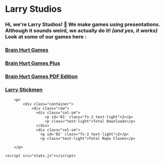 # Larry Studios

### Hi, we're Larry Studios! 👋  We make **games** using **presentations**. Although it sounds weird, we actually do it! *(and yes, it works)* Look at some of our games here : <br>
### [Brain Hurt Games](https://github.com/larrystudios/brainhurtgames/releases)<br>
### [Brain Hurt Games Plus](https://github.com/larrystudios/brainhurtplus/releases)<br>
### [Brain Hurt Games PDF Edition](https://github.com/larrystudios/brainhurtpdf/releases)<br>
### [Larry Stickmen](https://github.com/larrystudios/larrystickmen/releases)

<html>
    <head>
        <meta name="viewport" content="width=device-width, initial-scale=1.0">
    </head>
    <link href= "https://cdn.jsdelivr.net/npm/bootstrap@5.0.0-beta1/dist/css/bootstrap.min.css" rel="stylesheet" integrity="sha384-giJF6kkoqNQ00vy+HMDP7azOuL0xtbfIcaT9wjKHr8RbDVddVHyTfAAsrekwKmP1" crossorigin="anonymous">
    <style>
        .container{
            background-color: #eeaa00;
        }
        p{
           text-align: center; 
        }
    </style>
    <body onload="load()">
        
        <p>
            <div class="container">
                <div class="row">
                  <div class="col-sm">
                      <p id='01' class="fs-2 text-light">2</p>
                      <p class="text-light">Total Downloads</p>
                  </div>
                  <div class="col-sm">
                    <p id='02' class="fs-2 text-light">2>/p>
                    <p class="text-light">Total Repo Clones</p>
                 
        </p>
 
    <script src="stats.js"></script>
                    
                    
<!-- Hi -->

